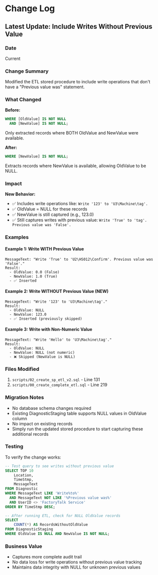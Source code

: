 # Change Log

## Latest Update: Include Writes Without Previous Value

### Date
Current

### Change Summary
Modified the ETL stored procedure to include write operations that don't have a "Previous value was" statement.

### What Changed

**Before:**
```sql
WHERE [OldValue] IS NOT NULL 
  AND [NewValue] IS NOT NULL;
```
Only extracted records where BOTH OldValue and NewValue were available.

**After:**
```sql
WHERE [NewValue] IS NOT NULL;
```
Extracts records where NewValue is available, allowing OldValue to be NULL.

### Impact

**New Behavior:**
- ✅ Includes write operations like: `Write '123' to 'U3\Machine\tag'.`
- ✅ OldValue = NULL for these records
- ✅ NewValue is still captured (e.g., 123.0)
- ✅ Still captures writes with previous value: `Write 'True' to 'tag'. Previous value was 'False'.`

### Examples

#### Example 1: Write WITH Previous Value
```
MessageText: "Write 'True' to 'U2\HS012\Confirm'. Previous value was 'False'."
Result:
  - OldValue: 0.0 (False)
  - NewValue: 1.0 (True)
  - ✅ Inserted
```

#### Example 2: Write WITHOUT Previous Value (NEW)
```
MessageText: "Write '123' to 'U3\Machine\tag'."
Result:
  - OldValue: NULL
  - NewValue: 123.0
  - ✅ Inserted (previously skipped)
```

#### Example 3: Write with Non-Numeric Value
```
MessageText: "Write 'Hello' to 'U3\Machine\tag'."
Result:
  - OldValue: NULL
  - NewValue: NULL (not numeric)
  - ❌ Skipped (NewValue is NULL)
```

### Files Modified

1. `scripts/02_create_sp_etl_v2.sql` - Line 131
2. `scripts/00_create_complete_etl.sql` - Line 219

### Migration Notes

- No database schema changes required
- Existing DiagnosticStaging table supports NULL values in OldValue column
- No impact on existing records
- Simply run the updated stored procedure to start capturing these additional records

### Testing

To verify the change works:

```sql
-- Test query to see writes without previous value
SELECT TOP 10
    Location,
    TimeStmp,
    MessageText
FROM Diagnostic
WHERE MessageText LIKE 'Write%to%'
  AND MessageText NOT LIKE '%Previous value was%'
  AND UserID <> 'FactoryTalk Service'
ORDER BY TimeStmp DESC;

-- After running ETL, check for NULL OldValue records
SELECT 
    COUNT(*) AS RecordsWithoutOldValue
FROM DiagnosticStaging
WHERE OldValue IS NULL AND NewValue IS NOT NULL;
```

### Business Value

- Captures more complete audit trail
- No data loss for write operations without previous value tracking
- Maintains data integrity with NULL for unknown previous values
